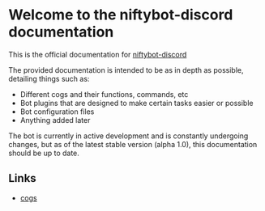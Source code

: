 # Welcome to the niftybot-discord documentation

This is the official documentation for [niftybot-discord](https://github.com/xnifty/niftybot-discord)

The provided documentation is intended to be as in depth as possible, detailing things such as:
* Different cogs and their functions, commands, etc
* Bot plugins that are designed to make certain tasks easier or possible
* Bot configuration files
* Anything added later

The bot is currently in active development and is constantly undergoing changes, but as of the latest stable version (alpha 1.0), this documentation should be up to date.

## Links
* [cogs](cogs)
